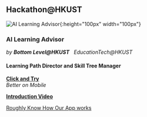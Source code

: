 ## Hackathon@HKUST
![AI Learning Advisor](https://github.com/shendeguize/Pics/blob/master/2018.04.22/%E5%BE%AE%E4%BF%A1%E5%9B%BE%E7%89%87_20180422123822.png){:height="100px" width="100px"}

### AI Learning Advisor
*by **Bottom Level@HKUST***   
*EducationTech@HKUST*
#### Learning Path Director and Skill Tree Manager

[**Click and Try**](http://3.jlusc.applinzi.com/index.html)   
*Better on Mobile*

[**Introduction Video**](https://www.youtube.com/watch?v=CGfrv5NVf5k)

[Roughly Know How Our App works](https://raw.githubusercontent.com/shendeguize/Hack-HKUST/master/doc/%E6%B5%81%E7%A8%8Bwith%E7%AE%97%E6%B3%95.md)

